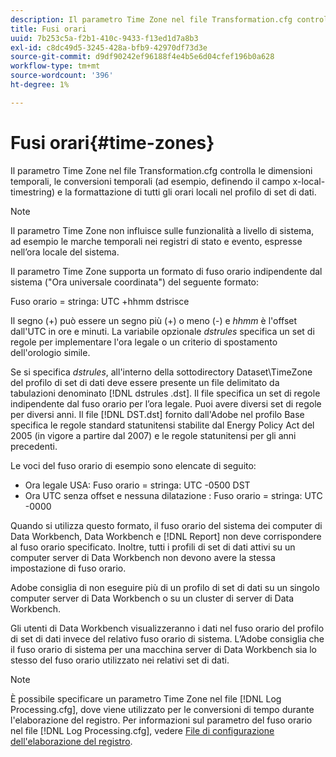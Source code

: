 ```yaml
---
description: Il parametro Time Zone nel file Transformation.cfg controlla le dimensioni temporali, le conversioni temporali (ad esempio, definendo il campo x-local-timestring) e la formattazione di tutti gli orari locali nel profilo di set di dati.
title: Fusi orari
uuid: 7b253c5a-f2b1-410c-9433-f13ed1d7a8b3
exl-id: c8dc49d5-3245-428a-bfb9-42970df73d3e
source-git-commit: d9df90242ef96188f4e4b5e6d04cfef196b0a628
workflow-type: tm+mt
source-wordcount: '396'
ht-degree: 1%

---
```


# Fusi orari{#time-zones}

Il parametro Time Zone nel file Transformation.cfg controlla le dimensioni temporali, le conversioni temporali (ad esempio, definendo il campo x-local-timestring) e la formattazione di tutti gli orari locali nel profilo di set di dati.

>[!NOTE]
>
>Il parametro Time Zone non influisce sulle funzionalità a livello di sistema, ad esempio le marche temporali nei registri di stato e evento, espresse nell’ora locale del sistema.

Il parametro Time Zone supporta un formato di fuso orario indipendente dal sistema (&quot;Ora universale coordinata&quot;) del seguente formato:

Fuso orario = stringa: UTC +hhmm dstrisce

Il segno (+) può essere un segno più (+) o meno (-) e *hhmm* è l&#39;offset dall&#39;UTC in ore e minuti. La variabile opzionale *dstrules* specifica un set di regole per implementare l&#39;ora legale o un criterio di spostamento dell&#39;orologio simile.

Se si specifica *dstrules*, all&#39;interno della sottodirectory Dataset\TimeZone del profilo di set di dati deve essere presente un file delimitato da tabulazioni denominato [!DNL dstrules .dst]. Il file specifica un set di regole indipendente dal fuso orario per l’ora legale. Puoi avere diversi set di regole per diversi anni. Il file [!DNL DST.dst] fornito dall&#39;Adobe nel profilo Base specifica le regole standard statunitensi stabilite dal Energy Policy Act del 2005 (in vigore a partire dal 2007) e le regole statunitensi per gli anni precedenti.

Le voci del fuso orario di esempio sono elencate di seguito:

* Ora legale USA: Fuso orario = stringa: UTC -0500 DST
* Ora UTC senza offset e nessuna dilatazione : Fuso orario = stringa: UTC -0000

Quando si utilizza questo formato, il fuso orario del sistema dei computer di Data Workbench, Data Workbench e [!DNL Report] non deve corrispondere al fuso orario specificato. Inoltre, tutti i profili di set di dati attivi su un computer server di Data Workbench non devono avere la stessa impostazione di fuso orario.

Adobe consiglia di non eseguire più di un profilo di set di dati su un singolo computer server di Data Workbench o su un cluster di server di Data Workbench.

Gli utenti di Data Workbench visualizzeranno i dati nel fuso orario del profilo di set di dati invece del relativo fuso orario di sistema. L’Adobe consiglia che il fuso orario di sistema per una macchina server di Data Workbench sia lo stesso del fuso orario utilizzato nei relativi set di dati.

>[!NOTE]
>
>È possibile specificare un parametro Time Zone nel file [!DNL Log Processing.cfg], dove viene utilizzato per le conversioni di tempo durante l&#39;elaborazione del registro. Per informazioni sul parametro del fuso orario nel file [!DNL Log Processing.cfg], vedere [File di configurazione dell&#39;elaborazione del registro](../../../../home/c-dataset-const-proc/c-log-proc-config-file/c-abt-log-proc-config-file.md).
